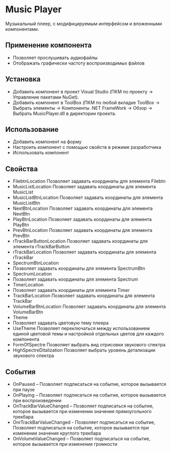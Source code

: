 # Music Player
Музыкальный плеер, с модифицируемым интерфейсом и вложенными компонентами.
## Применение компонента
*	Позволяет прослушивать аудиофайлы
*	Отображать графически частоту воспроизводимых файлов
## Установка
*	Добавить компонент в проект Visual Studio (ПКМ по проекту -> Управление пакетами NuGet).
*	Добавить компонент в ToolBox (ПКМ по любой вкладке ToolBox -> Выбрать элементы -> Компоненты .NET FrameWork -> Обзор -> Выбрать MusicPlayer.dll в директории проекта.
## Использование
*	Добавить компонент на форму
*	Настроить компонент с помощью свойств в режиме разработчика
*	Использовать компонент 
## Свойства
*	FilebtnLocation
Позволяет задавать координаты для элемента Filebtn
*	MusicListLocation
Позволяет задавать координаты для элемента MusicList
*	MusicListBtnLocation
Позволяет задавать координаты для элемента MusicListBtn
*	NextBtnLocation
Позволяет задавать координаты для элемента NextBtn
*	PlayBtnLocation
Позволяет задавать координаты для элемента PlayBtn
*	PrevBtnLocation
Позволяет задавать координаты для элемента PrevBtn
*	rTrackBarButtonLocation
Позволяет задавать координаты для элемента rTrackBarButton
*	rTrackBarLocation
Позволяет задавать координаты для элемента rTrackBar
*	SpectrumBtnLocation
*	Позволяет задавать координаты для элемента SpectrumBtn
*	SpectrumLocation
*	Позволяет задавать координаты для элемента Spectrum
*	TimerLocation
*	Позволяет задавать координаты для элемента Timer
*	TrackBarLocation
Позволяет задавать координаты для элемента TrackBar
*	VolumeBarBtnLocation
Позволяет задавать координаты для элемента VolumeBarBtn
*	Theme
*	Позволяет задавать цветовую тему плеера
*	UseTheme
Позволяет переключаться между использованием единой цветовой темы и настройкой отдельных цветов для каждого компонента
*	FormOfSpectre
Позволяет выбрать вид отрисовки звукового спектра
*	HighSpectreDitalization
Позволяет выбрать уровень детализации звукового спектра
## События
*	OnPaused – Позволяет подписаться на событие, которое вызывается при паузе 
*	OnPlaying – Позволяет подписаться на событие, которое вызывается при воспроизведении
*	OnTrackBarValueChanged – Позволяет подписаться на событие, которое вызывается при изменении значения прямоугольного трекбара
*	OnrTrackBarValueChanged  - Позволяет подписаться на событие, Позволяет подписаться на событие, которое вызывается при изменении значения круглого трекбара 
*	OnVolumeValueChanged – Позволяет подписаться на событие, которое вызывается при изменение громкости




